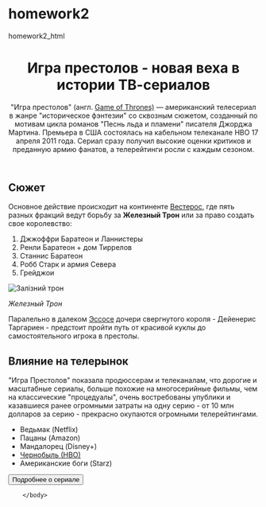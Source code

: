 # homework2
homework2_html
<!DOCTYPE html>
<html lang="en">
<head>
    <meta charset="UTF-8">
    <meta http-equiv="X-UA-Compatible" content="IE=edge">
    <meta name="viewport" content="width=device-width, initial-scale=1.0">
    <title>1 ДЗ HTML</title>
    <link rel="shortcut icon" type="img/png" href="img/favicon.png"/>
</head>
<body>
    <header>
        <h1>Игра престолов - новая веха в истории ТВ-сериалов</h1>
        <p>"Игра престолов" (англ. <a href="https://en.wikipedia.org/wiki/Game_of_Thrones">Game of Thrones)</a> — американский телесериал в жанре "историческое фэнтезии" со сквозным сюжетом, созданный по мотивам цикла романов "Песнь льда и
          пламени" писателя Джорджа Мартина. Премьера в США состоялась на кабельном телеканале НВО 17 апреля 2011 года. Сериал сразу получил высокие оценки критиков и преданную
          армию фанатов, а телерейтинги росли с каждым сезоном.
          </p>
    </header>
          <main>
            <h2>Сюжет</h2>
          <p>Основное действие происходит на континенте <u>Вестерос</u>, где пять разных фракций ведут борьбу за <strong>Железный Трон</strong> или за право создать свое королевство:</p>
<ol>
<li>Джжоффри Баратеон и Ланнистеры</li>
<li>Ренли Баратеон + дом Тиррелов</li>
<li>Станнис Баратеон</li>
<li>Робб Старк и армия Севера</li>
<li>Грейджои</li>
</ol>
<img src="img/iron_throne.jpg" title="Залізний Трон Короля андалів і перших людей" alt="Залізний трон">

<p><i>Железный Трон</i></p>
<span>Паралельно в далеком <u>Эссосе</u> дочери свергнутого короля - Дейенерис Таргариен - предстоит пройти путь от красивой куклы до самостоятельного игрока в престолы.

  </span>
<section>
<h1>Влияние на телерынок</h1>
<span>"Игра Престолов" показала продюссерам и телеканалам, что дорогие и масштабные сериалы, больше похожие на многосерийные фильмы, чем на классические "процедуалы", очень
  востребованы упублики и казавшиеся ранее огромными затраты на одну серию - от 10 млн долларов за серию - прекрасно окупаются огромными телерейтингами.
  </span>
  <ul>
    <li>Ведьмак (Netflix)</li>
    <li>Пацаны (Amazon)</li>
    <li>Мандалорец (Disney+)</li>
    <li><a href="https://ru.wikipedia.org/wiki/Чернобыль_(міні-серіал)" target="_blank">Чернобыль (НВО)</a></li>
    <li>Американские боги (Starz)</li>
  </ul>
  <button type="button">Подробнее о сериале</button>
</section>
          </main>

   
        </body>
</html>

